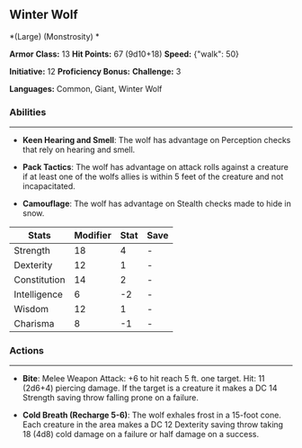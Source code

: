 ## Winter Wolf
*(Large) (Monstrosity) *

**Armor Class:** 13
**Hit Points:** 67 (9d10+18)
**Speed:** {"walk": 50}

**Initiative:** 12
**Proficiency Bonus:**
**Challenge:** 3

**Languages:** Common, Giant, Winter Wolf

### Abilities
 --- 
- **Keen Hearing and Smell**: The wolf has advantage on Perception checks that rely on hearing and smell.

- **Pack Tactics**: The wolf has advantage on attack rolls against a creature if at least one of the wolfs allies is within 5 feet of the creature and not incapacitated.

- **Camouflage**: The wolf has advantage on Stealth checks made to hide in snow.



| Stats | Modifier | Stat | Save
| ---- | ---- | ---- | ---- |
| Strength | 18 | 4 | - |
| Dexterity | 12 | 1 | - |
| Constitution | 14 | 2 | - |
| Intelligence | 6 | -2 | - |
| Wisdom | 12 | 1 | - |
| Charisma | 8 | -1 | - |

### Actions
 --- 
- **Bite**: Melee Weapon Attack: +6 to hit  reach 5 ft.  one target. Hit: 11 (2d6+4) piercing damage. If the target is a creature  it makes a DC 14 Strength saving throw  falling prone on a failure.

- **Cold Breath (Recharge 5-6)**: The wolf exhales frost in a 15-foot cone. Each creature in the area makes a DC 12 Dexterity saving throw  taking 18 (4d8) cold damage on a failure or half damage on a success.

